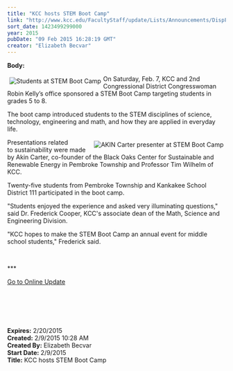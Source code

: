 ```yaml
---
title: "KCC hosts STEM Boot Camp"
link: "http://www.kcc.edu/FacultyStaff/update/Lists/Announcements/DispForm.aspx?ID=1814"
sort_date: 1423499299000
year: 2015
pubDate: "09 Feb 2015 16:28:19 GMT"
creator: "Elizabeth Becvar"
---
```


<div><b>Body:</b> <div class="ExternalClass6B14BCFF9E774AA7A61A032BC3916365"><p><img alt="Students at STEM Boot Camp" src="/FacultyStaff/update/PublishingImages/STEM_students.jpg" style="vertical-align:auto;float:left;margin:5px" />On Saturday, Feb. 7, KCC and 2nd Congressional District Congresswoman Robin Kelly’s office sponsored a STEM Boot Camp targeting students in grades 5 to 8.  </p>
<p>The boot camp introduced students to the STEM disciplines of science, technology, engineering and math, and how they are applied in everyday life.  </p>
<p><img alt="AKIN Carter presenter at STEM Boot Camp" src="/FacultyStaff/update/PublishingImages/STEM_Presenter.jpg" style="vertical-align:auto;float:right;margin:5px" />Presentations related to sustainability were made by Akin Carter, co-founder of the Black Oaks Center for Sustainable and Renewable Energy in Pembroke Township and Professor Tim Wilhelm of KCC.  </p>
<p>Twenty-five students from Pembroke Township and Kankakee School District 111 participated in the boot camp.</p>
<p>&quot;Students enjoyed the experience and asked very illuminating questions,&quot; said Dr. Frederick Cooper, KCC's associate dean of the Math, Science and Engineering Division.</p>
<p>&quot;KCC hopes to make the STEM Boot Camp an annual event for middle school students,&quot; Frederick said.</p>
<p> </p>
<p>***</p>
<p><a href="/FacultyStaff/update/Pages/dailyupdate.aspx">Go to Online Update</a></p>
<p><br /><br /><br /> </p></div></div>
<div><b>Expires:</b> 2/20/2015</div>
<div><b>Created:</b> 2/9/2015 10:28 AM</div>
<div><b>Created By:</b> Elizabeth Becvar</div>
<div><b>Start Date:</b> 2/9/2015</div>
<div><b>Title:</b> KCC hosts STEM Boot Camp</div>
